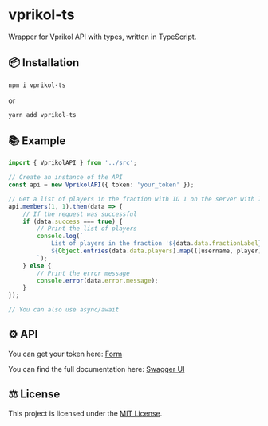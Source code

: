 # vprikol-ts

Wrapper for Vprikol API with types, written in TypeScript.

## 📦 Installation

```bash
npm i vprikol-ts
```

or

```bash
yarn add vprikol-ts
```

## 📚 Example

```typescript
import { VprikolAPI } from '../src';

// Create an instance of the API
const api = new VprikolAPI({ token: 'your_token' });

// Get a list of players in the fraction with ID 1 on the server with ID 1
api.members(1, 1).then(data => {
    // If the request was successful
    if (data.success === true) {
        // Print the list of players
        console.log(`
            List of players in the fraction '${data.data.fractionLabel}' on the server '${data.data.server}':
            ${Object.entries(data.data.players).map(([username, player]) => `${username} - ${player.rankLabel}`).join('\n')}
        `);
    } else {
        // Print the error message
        console.error(data.error.message);
    }
});

// You can also use async/await
```

## ⚙️ API

You can get your token here: [Form](https://vprikol.dev/api/get_token)

You can find the full documentation here: [Swagger UI](https://api.vprikol.dev/docs)

## ⚖️ License

This project is licensed under the [MIT License](LICENSE.md).